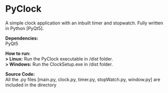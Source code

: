 # PyClock
A simple clock application with an inbuilt timer and stopwatch. Fully written in Python [PyQt5].

**Dependencies:**  
PyQt5

**How to run:**   
**> Linux:** Run the PyClock executable in /dist folder.  
**> Windows:** Run the ClockSetup.exe in /dist folder.

**Source Code:**  
All the .py files [main.py, clock.py, timer.py, stopWatch.py, window.py] are included in the directory

